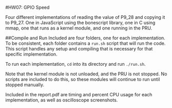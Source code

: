 #HW07: GPIO Speed

Four different implementations of reading the value of P9_28 and copying it to P9_27.  One in JavaScript using the bonescript library, one in C using mmap, one that runs as a kernel module, and one running in the PRU.

##Compile and Run
Included are four folders, one for each implementation.  To be consistent, each folder contains a `run.sh` script that will run the code.  This script handles any setup and compiling that is necessary for that specific implementation.

To run each implementation, `cd` into its directory and run `./run.sh`.

Note that the kernel module is not unloaded, and the PRU is not stopped.  No scripts are included to do this, so these modules will continue to run until stopped manually.

Included in the report.pdf are timing and percent CPU usage for each implementation, as well as oscilloscope screenshots.
